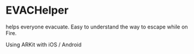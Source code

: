 # EVACHelper
helps everyone evacuate. Easy to understand the way to escape while on Fire.

Using ARKit with iOS / Android
